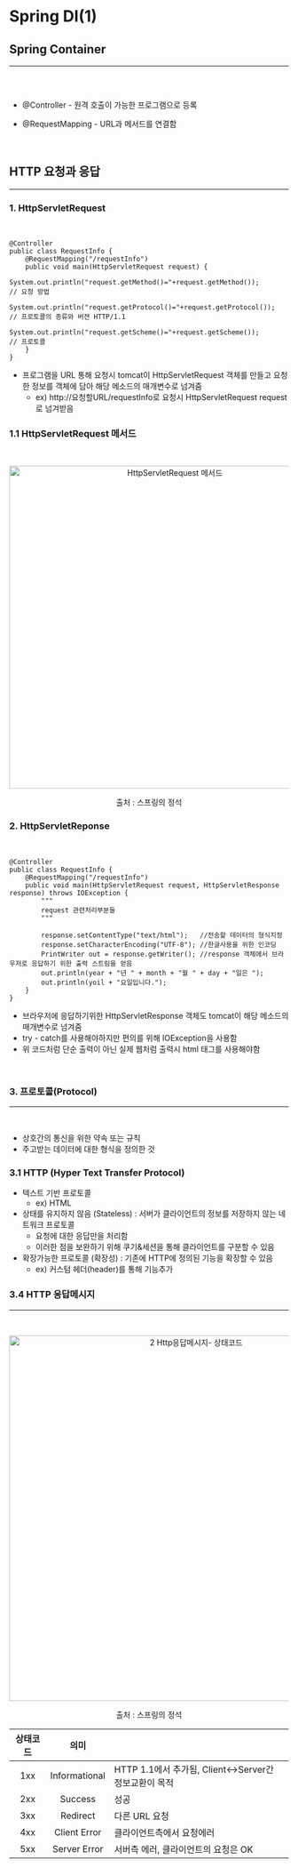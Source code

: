 # Spring DI(1)

## Spring Container
---
<br>

```

```

- @Controller - 원격 호출이 가능한 프로그램으로 등록

- @RequestMapping - URL과 메서드를 연결함

<br>

##  HTTP 요청과 응답
---
###  1. HttpServletRequest
<br>

```
@Controller
public class RequestInfo {
	@RequestMapping("/requestInfo")
	public void main(HttpServletRequest request) {
		System.out.println("request.getMethod()="+request.getMethod());      // 요청 방법
        System.out.println("request.getProtocol()="+request.getProtocol());  // 프로토콜의 종류와 버젼 HTTP/1.1
        System.out.println("request.getScheme()="+request.getScheme());      // 프로토콜
	}
}
```

- 프로그램을 URL 통해 요청시 tomcat이 HttpServletRequest 객체를 만들고 요청한 정보를 객체에 담아 해당 메소드의 매개변수로 넘겨줌
  - ex) http://<hi>요청할URL/requestInfo로 요청시 HttpServletRequest request로 넘겨받음

### 1.1 HttpServletRequest 메서드
<br>
<p align="center">
	<img width="581" alt="HttpServletRequest 메서드" src="https://user-images.githubusercontent.com/46203866/180649881-a3b83e79-d302-4ab6-af09-b290c213058e.PNG">
</p>

<center>출처 : 스프링의 정석</center>

###  2. HttpServletReponse
<br>

```
@Controller
public class RequestInfo {
	@RequestMapping("/requestInfo")
	public void main(HttpServletRequest request, HttpServletResponse response) throws IOException {
		"""
		request 관련처리부분들
		"""

		response.setContentType("text/html");	//전송할 데이터의 형식지정
		response.setCharacterEncoding("UTF-8");	//한글사용을 위한 인코딩
		PrintWriter out = response.getWriter();	//response 객체에서 브라우저로 응답하기 위한 출력 스트림을 얻음
		out.println(year + "년 " + month + "월 " + day + "일은 ");
		out.println(yoil + "요일입니다.");
	}
}
```

- 브라우저에 응답하기위한 HttpServletResponse 객체도 tomcat이 해당 메소드의 매개변수로 넘겨줌
- try - catch를 사용해야하지만 편의를 위해 IOException을 사용함
- 위 코드처럼 단순 출력이 아닌 실제 웹처럼 출력시 html 태그를 사용해야함

<br>

### 3. 프로토콜(Protocol)
---
<br>

- 상호간의 통신을 위한 약속 또는 규칙
- 주고받는 데이터에 대한 형식을 정의한 것

### 3.1 HTTP (Hyper Text Transfer Protocol)
-	텍스트 기반 프로토콜
	-	ex) HTML
-	상태를 유지하지 않음 (Stateless) : 서버가 클라이언트의 정보를 저장하지 않는 네트워크 프로토콜
	-	요청에 대한 응답만을 처리함
	-	이러한 점을 보완하기 위해 쿠기&세션을 통해 클라이언트를 구분할 수 있음
-	확장가능한 프로토콜 (확장성) : 기존에 HTTP에 정의된 기능을 확장할 수 있음
	-	ex) 커스텀 헤더(header)를 통해 기능추가

### 3.4 HTTP 응답메시지
---
<br>
<p align="center">
<img width="658" alt="2 Http응답메시지- 상태코드" src="https://user-images.githubusercontent.com/46203866/180834178-58919c90-1f3d-4956-937c-14ab88d2114c.PNG">
</p>

<center>출처 : 스프링의 정석</center>

|상태코드|의미||
|:------:|:---:|---|
|1xx|Informational|HTTP 1.1에서 추가됨, Client<->Server간 정보교환이 목적|
|2xx|Success|성공|
|3xx|Redirect|다른 URL 요청|
|4xx|Client Error|클라이언트측에서 요청에러|
|5xx|Server Error|서버측 에러, 클라이언트의 요청은 OK|
